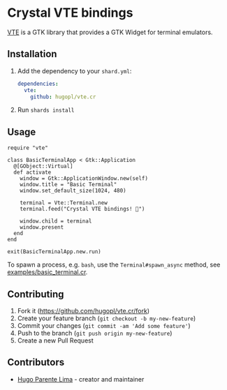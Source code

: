 # Crystal VTE bindings

[VTE](https://developer-old.gnome.org/vte/unstable/index.html) is a GTK library that provides a GTK Widget for terminal emulators.

## Installation

1. Add the dependency to your `shard.yml`:

   ```yaml
   dependencies:
     vte:
       github: hugopl/vte.cr
   ```

2. Run `shards install`

## Usage

```crystal
require "vte"

class BasicTerminalApp < Gtk::Application
  @[GObject::Virtual]
  def activate
    window = Gtk::ApplicationWindow.new(self)
    window.title = "Basic Terminal"
    window.set_default_size(1024, 480)

    terminal = Vte::Terminal.new
    terminal.feed("Crystal VTE bindings! 🎉️")

    window.child = terminal
    window.present
  end
end

exit(BasicTerminalApp.new.run)
```

To spawn a process, e.g. `bash`, use the `Terminal#spawn_async` method, see [examples/basic_terminal.cr](examples/basic_terminal.cr).


## Contributing

1. Fork it (<https://github.com/hugopl/vte.cr/fork>)
2. Create your feature branch (`git checkout -b my-new-feature`)
3. Commit your changes (`git commit -am 'Add some feature'`)
4. Push to the branch (`git push origin my-new-feature`)
5. Create a new Pull Request

## Contributors

- [Hugo Parente Lima](https://github.com/hugopl) - creator and maintainer
